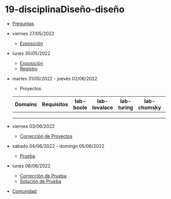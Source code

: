 # 19-disciplinaDiseño-diseño

- [Preguntas](https://escuela.it/cursos/curso-recurrencia-desarrollo-software/clase/patron)
- viernes 27/05/2022
  - [Exposición](https://escuela.it/cursos/curso-recurrencia-desarrollo-software/clase/patron)
- lunes 30/05/2022
  - [Exposición](https://escuela.it/cursos/curso-recurrencia-desarrollo-software/clase/patron)
  - [Registro](https://forms.gle/pA2QvsW32P4KtTD77)
- martes 31/05/2022 - jueves 02/06/2022
  - Proyectos
  
  |Domains|Requisitos|lab-boole|lab-lovalace|lab-turing|lab-chomsky|lab-bernersLee|
  |-------|----------|---------|------------|----------|-----------|--------------|
  |       |          |         |            |          |           |              |
  |       |          |         |            |          |           |              |
  |       |          |         |            |          |           |              |
- viernes 03/06/2022
  - [Corrección de Proyectos](https://escuela.it/cursos/curso-recurrencia-desarrollo-software/clase/patron)
- sabado 04/06/2022 - domingo 05/06/2022
  - [Prueba](https://forms.gle/hB9UJoN2PYiexctH8)
- lunes 06/06/2022
  - [Corrección de Prueba](https://escuela.it/cursos/curso-recurrencia-desarrollo-software/clase/patron)
  - [Solución de Prueba](https://docs.google.com/spreadsheets/d/1Uwtqa5VdD5wK2X7eLgkS6_th16aPnsW8pa5Ft2TyLPo/edit#gid=0)
- [Comunidad](https://app.slack.com/client/T02S3KYD464/C02TWFRPBV1)